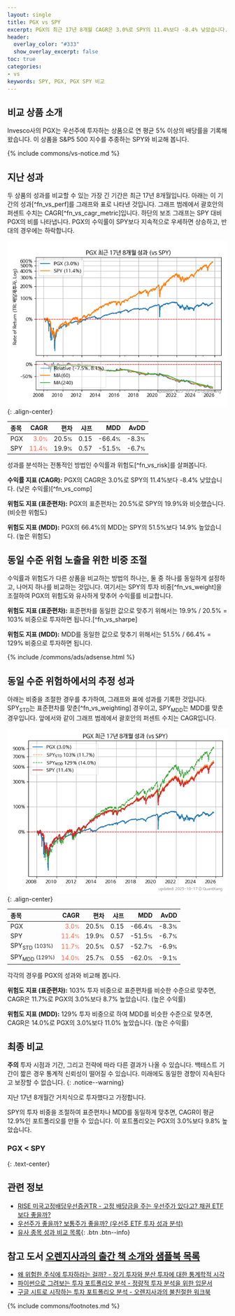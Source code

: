 ```yaml
---
layout: single
title: PGX vs SPY
excerpt: PGX의 최근 17년 8개월 CAGR은 3.0%로 SPY의 11.4%보다 -8.4% 낮았습니다.
header:
  overlay_color: "#333"
  show_overlay_excerpt: false
toc: true
categories:
- vs
keywords: SPY, PGX, PGX SPY 비교
---
```


## 비교 상품 소개


Invesco사의 PGX는 우선주에 투자하는 상품으로 연 평균 5% 이상의 배당률을 기록해 왔습니다. 이 상품을 S&P5 500 지수를 추종하는 SPY와 비교해 봅니다.



{% include commons/vs-notice.md %}

## 지난 성과

두 상품의 성과를 비교할 수 있는 가장 긴 기간은 최근 17년 8개월입니다. 아래는 이 기간의 성과[^fn_vs_perf]를 그래프와 표로 나타낸 것입니다.
그래프 범례에서 괄호안의 퍼센트 수치는 CAGR[^fn_vs_cagr_metric]입니다.
하단의 보조 그래프는 SPY 대비 PGX의 비를 나타냅니다.
PGX의 수익률이 SPY보다 지속적으로 우세하면 상승하고, 반대의 경우에는 하락합니다.

![PGX](/vs/images/pgx-vs-spy_dual.png){: .align-center}

| **종목** | **CAGR** | **편차** | **샤프** | **MDD** | **AvDD** |
| :------------ | ------: | -----------: | -------: | ------: | -------: |
| PGX | <span style="color: tomato">3.0<small>%</small></span> | 20.5<small>%</small> | 0.15 | -66.4<small>%</small> | -8.3<small>%</small> |
| SPY | <span style="color: tomato">11.4<small>%</small></span> | 19.9<small>%</small> | 0.57 | -51.5<small>%</small> | -6.7<small>%</small> |

<!-- more -->


성과를 분석하는 전통적인 방법인 수익률과 위험도[^fn_vs_risk]를 살펴봅니다.

**수익률 지표 (CAGR):** PGX의 CAGR은 3.0%로 SPY의 11.4%보다 -8.4% 낮았습니다. (낮은 수익률)[^fn_vs_comp]

**위험도 지표 (표준편차):** PGX의 표준편차는 20.5%로 SPY의 19.9%와 비슷했습니다. (비슷한 위험도)

**위험도 지표 (MDD):** PGX의 66.4%의 MDD는 SPY의 51.5%보다 14.9% 높았습니다. (높은 위험도)



## 동일 수준 위험 노출을 위한 비중 조절

수익률과 위험도가 다른 상품을 비교하는 방법의 하나는, 둘 중 하나를 동일하게 설정하고, 나머지 하나를 비교하는 것입니다.
여기서는 SPY의 투자 비중[^fn_vs_weight]을 조절하여 PGX의 위험도와 유사하게 맞추어 수익률를 비교합니다.

**위험도 지표 (표준편차):** 표준편차를 동일한 값으로 맞추기 위해서는 19.9% / 20.5% = 103% 비중으로 투자하면 됩니다.[^fn_vs_sharpe]

**위험도 지표 (MDD):** MDD를 동일한 값으로 맞추기 위해서는 51.5% / 66.4% = 129% 비중으로 투자하면 됩니다.


{% include /commons/ads/adsense.html %}



## 동일 수준 위험하에서의 추정 성과

아래는 비중을 조절한 경우를 추가하여, 그래프와 표에 성과를 기록한 것입니다.
SPY<sub>STD</sub>는 표준편차를 맞춘[^fn_vs_weighting] 경우이고, SPY<sub>MDD</sub>는 MDD를 맞춘 경우입니다.
앞에서와 같이 그래프 범례에서 괄호안의 퍼센트 수치는 CAGR입니다.


![PGX](/vs/images/pgx-vs-spy.png){: .align-center}



| **종목** | **CAGR** | **편차** | **샤프** | **MDD** | **AvDD** |
| :------------ | ------: | -----------: | -------: | ------: | -------: |
| PGX | <span style="color: tomato">3.0<small>%</small></span> | 20.5<small>%</small> | 0.15 | -66.4<small>%</small> | -8.3<small>%</small> |
| SPY | <span style="color: tomato">11.4<small>%</small></span> | 19.9<small>%</small> | 0.57 | -51.5<small>%</small> | -6.7<small>%</small> |
| SPY<sub>STD</sub> <small>(103%)</small> | <span style="color: tomato">11.7<small>%</small></span> | 20.5<small>%</small> | 0.57 | -52.7<small>%</small> | -6.9<small>%</small> |
| SPY<sub>MDD</sub> <small>(129%)</small> | <span style="color: tomato">14.0<small>%</small></span> | 25.7<small>%</small> | 0.55 | -62.0<small>%</small> | -9.1<small>%</small> |



각각의 경우를 PGX의 성과와 비교해 봅니다.

**위험도 지표 (표준편차):** 103% 투자 비중으로 표준편차를 비슷한 수준으로 맞추면, CAGR은 11.7%로 PGX의 3.0%보다 8.7% 높았습니다. (높은 수익률)

**위험도 지표 (MDD):** 129% 투자 비중으로 하여 MDD를 비슷한 수준으로 맞추면, CAGR은 14.0%로 PGX의 3.0%보다 11.0% 높았습니다. (높은 수익률)




## 최종 비교

**주의** 투자 시점과 기간, 그리고 전략에 따라 다른 결과가 나올 수 있습니다. 백테스트 기간이 짧은 경우 통계적 신뢰성이 떨어질 수 있습니다. 미래에도 동일한 경향이 지속된다고 보장할 수 없습니다.
{: .notice--warning}

지난 17년 8개월간 거치식으로 투자했다고 가정합니다.

SPY의 투자 비중을 조절하여 표준편차나 MDD를 동일하게 맞추면, CAGR이 평균 12.9%인 포트폴리오를 만들 수 있습니다.
이 포트폴리오는 PGX의 3.0%보다 9.8% 높았습니다.

### PGX &lt; SPY
{: .text-center}


## 관련 정보

- [RISE 미국고정배당우선증권TR - 고정 배당금을 주는 우선주가 있다고? 채권 ETF보다 좋을까?](https://kongdori.tistory.com/303)
- [우선주가 좋을까? 보통주가 좋을까? (우선주 ETF 투자 성과 분석)](https://kongdori.tistory.com/161)
- [유사 종목 성과 비교 목록](/vs/){: .btn .btn--info}


## 참고 도서 [오렌지사과의 출간 책 소개와 샘플북 목록](https://kongdori.tistory.com/691)

- [왜 위험한 주식에 투자하라는 걸까? - 장기 투자와 분산 투자에 대한 통계학적 시각](https://kongdori.tistory.com/421)
- [파이썬으로 그려보는 투자 포트폴리오 분석  - 정량적 투자 분석을 위한 입문서](https://kongdori.tistory.com/643)
- [구글 시트로 시작하는 투자 포트폴리오 분석 - 오렌지사과의 불친절한 워크북](https://kongdori.tistory.com/449)

{% include commons/footnotes.md %}